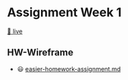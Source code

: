 # Assignment Week 1

[💚 live](https://hectoronto.github.io/HW-Wireframe/)

## HW-Wireframe

* :smiley: [easier-homework-assignment.md](easier-homework-assignment.md)